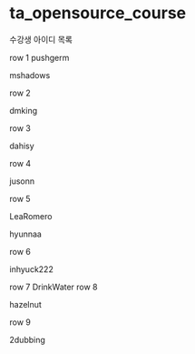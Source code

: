 
# ta_opensource_course

수강생 아이디 목록

row 1
pushgerm


mshadows


row 2

dmking

row 3

dahisy

row 4

jusonn

row 5

LeaRomero

hyunnaa


row 6

inhyuck222

row 7
DrinkWater
row 8

hazelnut

row 9

2dubbing
